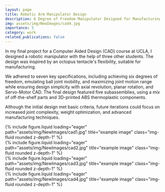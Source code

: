 ```yaml
---
layout: page
title: Robotic Arm Manipulator Design 
description: 6 Degree of Freedom Manipulator Designed for Manufacturing Feasibility
img: assets/img/NewImages/cad4.jpg
importance: 5
category: work
related_publications: false
---
```

In my final project for a Computer Aided Design (CAD) course at UCLA, I designed a robotic manipulator with the help of three other students. The design was inspired by an octopus tentacle's flexibility, suitable for manufacturing. 

We adhered to seven key specifications, including achieving six degrees of freedom, emulating ball joint mobility, and maximizing joint motion range while ensuring design simplicity with axial revolution, planar rotation, and Servo-Motor CAD. The final design featured five subassemblies, using a mix of off-the-shelf parts and 3D-printed ABS thermoplastic components. 

Although the initial design met basic criteria, future iterations could focus on increased joint complexity, weight optimization, and advanced manufacturing techniques.

<div class="row">
    <div class="col-sm mt-3 mt-md-0">
        {% include figure.liquid loading="eager" path="assets/img/NewImages/cad1.jpg" title="example image" class="img-fluid rounded z-depth-1" %}
    </div>
    <div class="col-sm mt-3 mt-md-0">
        {% include figure.liquid loading="eager" path="assets/img/NewImages/cad2.jpg" title="example image" class="img-fluid rounded z-depth-1" %}
    </div>
    <div class="col-sm mt-3 mt-md-0">
        {% include figure.liquid loading="eager" path="assets/img/NewImages/cad3.jpg" title="example image" class="img-fluid rounded z-depth-1" %}
    </div>
</div>
<div class="caption">
</div>
<div class="row">
    <div class="col-sm mt-3 mt-md-0">
        {% include figure.liquid loading="eager" path="assets/img/NewImages/cad4.jpg" title="example image" class="img-fluid rounded z-depth-1" %}
    </div>
</div>
